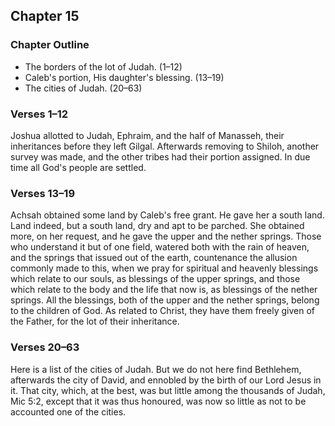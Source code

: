 ## Chapter 15

### Chapter Outline

- The borders of the lot of Judah. (1–12)
- Caleb's portion, His daughter's blessing. (13–19)
- The cities of Judah. (20–63)

### Verses 1–12

Joshua allotted to Judah, Ephraim, and the half of Manasseh, their inheritances before they left Gilgal. Afterwards removing to Shiloh, another survey was made, and the other tribes had their portion assigned. In due time all God's people are settled.

### Verses 13–19

Achsah obtained some land by Caleb's free grant. He gave her a south land. Land indeed, but a south land, dry and apt to be parched. She obtained more, on her request, and he gave the upper and the nether springs. Those who understand it but of one field, watered both with the rain of heaven, and the springs that issued out of the earth, countenance the allusion commonly made to this, when we pray for spiritual and heavenly blessings which relate to our souls, as blessings of the upper springs, and those which relate to the body and the life that now is, as blessings of the nether springs. All the blessings, both of the upper and the nether springs, belong to the children of God. As related to Christ, they have them freely given of the Father, for the lot of their inheritance.

### Verses 20–63

Here is a list of the cities of Judah. But we do not here find Bethlehem, afterwards the city of David, and ennobled by the birth of our Lord Jesus in it. That city, which, at the best, was but little among the thousands of Judah, Mic 5:2, except that it was thus honoured, was now so little as not to be accounted one of the cities.

